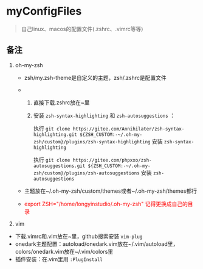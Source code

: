 # myConfigFiles
> 自己linux、macos的配置文件(.zshrc、.vimrc等等)

## 备注

1. oh-my-zsh
   - zsh/my.zsh-theme是自定义的主题，zsh/.zshrc是配置文件
   
   - 1. 直接下载.zshrc放在~里
     
     2. 安装 `zsh-syntax-highlighting` 和 `zsh-autosuggestions` ：
     
        执行 `git clone https://gitee.com/Annihilater/zsh-syntax-highlighting.git ${ZSH_CUSTOM:-~/.oh-my-zsh/custom}/plugins/zsh-syntax-highlighting` 安装 `zsh-syntax-highlighting`
     
        执行 `git clone https://gitee.com/phpxxo/zsh-autosuggestions.git ${ZSH_CUSTOM:-~/.oh-my-zsh/custom}/plugins/zsh-autosuggestions` 安装 `zsh-autosuggestions` 
     
   - 主题放在\~/.oh-my-zsh/custom/themes或者\~/.oh-my-zsh/themes都行
   
   - <font color=red>export ZSH="/home/longyinstudio/.oh-my-zsh" 记得更换成自己的目录</font>
   
2.  vim
   
   - 下载.vimrc和.vim放在~里，github搜索安装 `vim-plug`
   - onedark主题配置：autoload/onedark.vim放在\~/.vim/autoload里，colors/onedark.vim放在\~/.vim/colors里
   - 插件安装：在.vim里用 `:PlugInstall`
